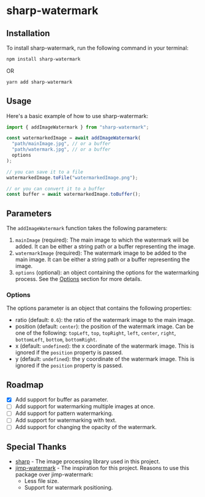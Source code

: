 # sharp-watermark

## Installation

To install sharp-watermark, run the following command in your terminal:

```bash
npm install sharp-watermark
```

OR

```bash
yarn add sharp-watermark
```

## Usage

Here's a basic example of how to use sharp-watermark:

```javascript
import { addImageWatermark } from "sharp-watermark";

const watermarkedImage = await addImageWatermark(
  "path/mainImage.jpg", // or a buffer
  "path/watermark.jpg", // or a buffer
  options
);

// you can save it to a file
watermarkedImage.toFile("watermarkedImage.png");

// or you can convert it to a buffer
const buffer = await watermarkedImage.toBuffer();
```

## Parameters

The `addImageWatermark` function takes the following parameters:

1. `mainImage` (required): The main image to which the watermark will be added. It can be either a string path or a buffer representing the image.
2. `watermarkImage` (required): The watermark image to be added to the main image. It can be either a string path or a buffer representing the image.
3. `options` (optional): an object containing the options for the watermarking process. See the [Options](#options) section for more details.

### Options

The options parameter is an object that contains the following properties:

- ratio (default: `0.6`): the ratio of the watermark image to the main image.
- position (default: `center`): the position of the watermark image. Can be one of the following: `topLeft`, `top`, `topRight`, `left`, `center`, `right`, `bottomLeft`, `bottom`, `bottomRight`.
- x (default: `undefined`): the x coordinate of the watermark image. This is ignored if the `position` property is passed.
- y (default: `undefined`): the y coordinate of the watermark image. This is ignored if the `position` property is passed.

## Roadmap

- [x] Add support for buffer as parameter.
- [ ] Add support for watermarking multiple images at once.
- [ ] Add support for pattern watermarking.
- [ ] Add support for watermarking with text.
- [ ] Add support for changing the opacity of the watermark.

## Special Thanks

- [sharp](https://github.com/lovell/sharp) - The image processing library used in this project.
- [jimp-watermark](https://github.com/sushantpaudel/jimp-watermark) - The inspiration for this project. Reasons to use this package over jimp-watermark:
  - Less file size.
  - Support for watermark positioning.
